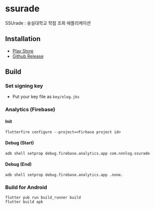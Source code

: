 # ssurade
SSUrade : 숭실대학교 학점 조회 애플리케이션

## Installation
* [Play Store](https://play.google.com/store/apps/details?id=com.nnnlog.ssurade)
* [Github Release](https://github.com/nnnlog/ssurade/releases)

## Build
### Set signing key
* Put your key file as `key/nlog.jks`

### Analytics (Firebase)
#### Init
```shell
flutterfire configure --project=<Firbase project id>
```

#### Debug (Start)
```shell
adb shell setprop debug.firebase.analytics.app com.nnnlog.ssurade
```

#### Debug (End)
```shell
adb shell setprop debug.firebase.analytics.app .none.
```

### Build for Android
```shell
flutter pub run build_runner build
flutter build apk
```